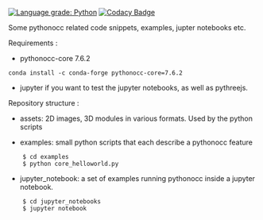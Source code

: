 [![Language grade: Python](https://img.shields.io/lgtm/grade/python/g/tpaviot/pythonocc-demos.svg?logo=lgtm&logoWidth=18)](https://lgtm.com/projects/g/tpaviot/pythonocc-demos/context:python)
[![Codacy Badge](https://api.codacy.com/project/badge/Grade/6a7ad7d29ff44acea40ef5f130249557)](https://www.codacy.com/app/tpaviot/pythonocc-demos?utm_source=github.com&amp;utm_medium=referral&amp;utm_content=tpaviot/pythonocc-demos&amp;utm_campaign=Badge_Grade)

Some pythonocc related code snippets, examples, jupter notebooks etc.

Requirements :

* pythonocc-core 7.6.2

````
conda install -c conda-forge pythonocc-core=7.6.2
````

* jupyter if you want to test the jupyter notebooks, as well as pythreejs.

Repository structure :

* assets: 2D images, 3D modules in various formats. Used by the python scripts

* examples: small python scripts that each describe a pythonocc feature
```
    $ cd examples  
    $ python core_helloworld.py
```

* jupyter_notebook: a set of examples running pythonocc inside a jupyter notebook.
```
    $ cd jupyter_notebooks  
    $ jupyter notebook
```
